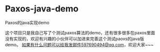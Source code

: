 # Paxos-java-demo
Paxos的java实现demo

这个项目只是我自己写了个测试paxos算法的demo，还有很多很多在paxos里面没有实现的，欢迎有兴趣的小伙伴可以加进来完善这个测试paoxs的java版demo。
如果有什么问题可以给我发邮件597690494@qq.com，欢迎大家~~~
